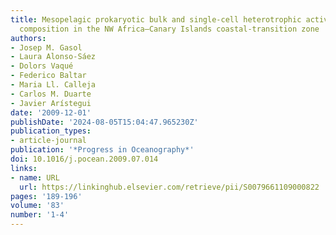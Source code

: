 ```yaml
---
title: Mesopelagic prokaryotic bulk and single-cell heterotrophic activity and community
  composition in the NW Africa–Canary Islands coastal-transition zone
authors:
- Josep M. Gasol
- Laura Alonso-Sáez
- Dolors Vaqué
- Federico Baltar
- Maria Ll. Calleja
- Carlos M. Duarte
- Javier Arístegui
date: '2009-12-01'
publishDate: '2024-08-05T15:04:47.965230Z'
publication_types:
- article-journal
publication: '*Progress in Oceanography*'
doi: 10.1016/j.pocean.2009.07.014
links:
- name: URL
  url: https://linkinghub.elsevier.com/retrieve/pii/S0079661109000822
pages: '189-196'
volume: '83'
number: '1-4'
---
```

